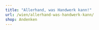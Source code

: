 ```yaml
---
title: "Allerhand, was Handwerk kann!"
url: /wien/allerhand-was-handwerk-kann/
shop: Andenken
---
```

